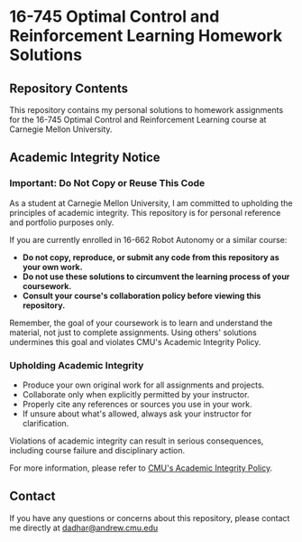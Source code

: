 # 16-745 Optimal Control and Reinforcement Learning Homework Solutions

## Repository Contents

This repository contains my personal solutions to homework assignments for the 16-745 Optimal Control and Reinforcement Learning course at Carnegie Mellon University. 

## Academic Integrity Notice

### Important: Do Not Copy or Reuse This Code

As a student at Carnegie Mellon University, I am committed to upholding the principles of academic integrity. This repository is for personal reference and portfolio purposes only. 

If you are currently enrolled in 16-662 Robot Autonomy or a similar course:

- **Do not copy, reproduce, or submit any code from this repository as your own work.**
- **Do not use these solutions to circumvent the learning process of your coursework.**
- **Consult your course's collaboration policy before viewing this repository.**

Remember, the goal of your coursework is to learn and understand the material, not just to complete assignments. Using others' solutions undermines this goal and violates CMU's Academic Integrity Policy.

### Upholding Academic Integrity

- Produce your own original work for all assignments and projects.
- Collaborate only when explicitly permitted by your instructor.
- Properly cite any references or sources you use in your work.
- If unsure about what's allowed, always ask your instructor for clarification.

Violations of academic integrity can result in serious consequences, including course failure and disciplinary action.

For more information, please refer to [CMU's Academic Integrity Policy](https://www.cmu.edu/policies/student-and-student-life/academic-integrity.html).

## Contact

If you have any questions or concerns about this repository, please contact me directly at dadhar@andrew.cmu.edu
